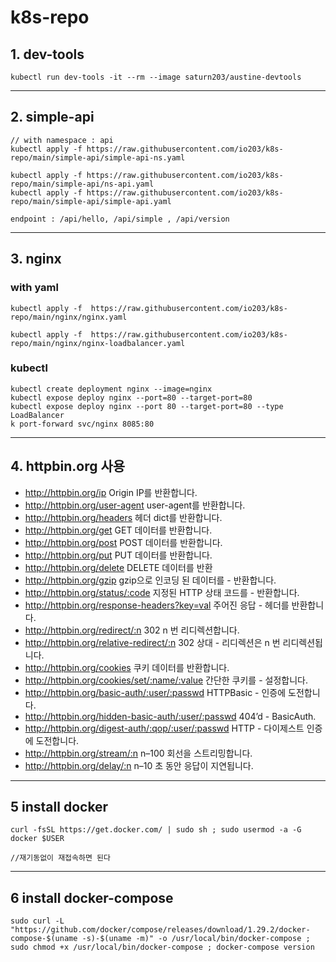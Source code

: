 
# k8s-repo


## 1. dev-tools
```
kubectl run dev-tools -it --rm --image saturn203/austine-devtools

```
---
## 2. simple-api
```
// with namespace : api
kubectl apply -f https://raw.githubusercontent.com/io203/k8s-repo/main/simple-api/simple-api-ns.yaml

kubectl apply -f https://raw.githubusercontent.com/io203/k8s-repo/main/simple-api/ns-api.yaml
kubectl apply -f https://raw.githubusercontent.com/io203/k8s-repo/main/simple-api/simple-api.yaml

endpoint : /api/hello, /api/simple , /api/version
```

---
## 3. nginx
### with yaml
```
kubectl apply -f  https://raw.githubusercontent.com/io203/k8s-repo/main/nginx/nginx.yaml

kubectl apply -f  https://raw.githubusercontent.com/io203/k8s-repo/main/nginx/nginx-loadbalancer.yaml

```

### kubectl 
```
kubectl create deployment nginx --image=nginx 
kubectl expose deploy nginx --port=80 --target-port=80 
kubectl expose deploy nginx --port 80 --target-port=80 --type LoadBalancer 
k port-forward svc/nginx 8085:80 

```
---
## 4. httpbin.org 사용
- http://httpbin.org/ip Origin IP를 반환합니다.
- http://httpbin.org/user-agent user-agent를 반환합니다.
- http://httpbin.org/headers 헤더 dict를 반환합니다.
- http://httpbin.org/get GET 데이터를 반환합니다.
- http://httpbin.org/post POST 데이터를 반환합니다.
- http://httpbin.org/put PUT 데이터를 반환합니다.
- http://httpbin.org/delete DELETE 데이터를 반환
- http://httpbin.org/gzip gzip으로 인코딩 된 데이터를 - 반환합니다.
- http://httpbin.org/status/:code 지정된 HTTP 상태 코드를 - 반환합니다.
- http://httpbin.org/response-headers?key=val 주어진 응답 - 헤더를 반환합니다.
- http://httpbin.org/redirect/:n 302 n 번 리디렉션합니다.
- http://httpbin.org/relative-redirect/:n 302 상대 - 리디렉션은 n 번 리디렉션됩니다.
- http://httpbin.org/cookies 쿠키 데이터를 반환합니다.
- http://httpbin.org/cookies/set/:name/:value 간단한 쿠키를 - 설정합니다.
- http://httpbin.org/basic-auth/:user/:passwd HTTPBasic - 인증에 도전합니다.
- http://httpbin.org/hidden-basic-auth/:user/:passwd 404’d - BasicAuth.
- http://httpbin.org/digest-auth/:qop/:user/:passwd HTTP - 다이제스트 인증에 도전합니다.
- http://httpbin.org/stream/:n n–100 회선을 스트리밍합니다.
- http://httpbin.org/delay/:n n–10 초 동안 응답이 지연됩니다.

---
## 5 install docker 
```
curl -fsSL https://get.docker.com/ | sudo sh ; sudo usermod -a -G docker $USER

//재기동없이 재접속하면 된다
```
---
## 6 install docker-compose 
```
sudo curl -L "https://github.com/docker/compose/releases/download/1.29.2/docker-compose-$(uname -s)-$(uname -m)" -o /usr/local/bin/docker-compose ; sudo chmod +x /usr/local/bin/docker-compose ; docker-compose version

```